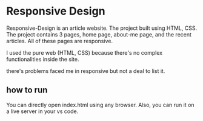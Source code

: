 # Responsive Design 
Responsive-Design is an article website. The project built using HTML, CSS. The project contains 3 pages, home page, about-me page, and the recent articles. All of these pages are responsive.

I used the pure web (HTML, CSS) because there's no complex functionalities inside the site. 

there's problems faced me in responsive but not a deal to list it.

## how to run
You can directly open index.html using any browser. Also, you can run it on a live server in your vs code.